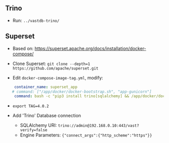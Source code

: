 ## Trino

- Run: `../vastdb-trino/`

## Superset

- Based on: https://superset.apache.org/docs/installation/docker-compose/

- Clone Superset: `git clone --depth=1  https://github.com/apache/superset.git`

- Edit `docker-compose-image-tag.yml`, modify:

```yml
    container_name: superset_app
   # command: ["/app/docker/docker-bootstrap.sh", "app-gunicorn"]
    command: bash -c "pip3 install trino[sqlalchemy] && /app/docker/docker-bootstrap.sh app-gunicorn"
```

- `export TAG=4.0.2`

- Add 'Trino' Database connection
  - SQLAlchemy URI: `trino://admin@192.168.0.10:443/vast?verify=false`
  - Engine Parameters: `{"connect_args":{"http_scheme":"https"}}`
